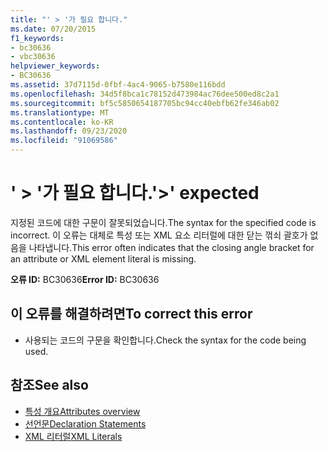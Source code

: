 ```yaml
---
title: "' > '가 필요 합니다."
ms.date: 07/20/2015
f1_keywords:
- bc30636
- vbc30636
helpviewer_keywords:
- BC30636
ms.assetid: 37d7115d-0fbf-4ac4-9065-b7580e116bdd
ms.openlocfilehash: 34d5f8bca1c78152d473984ac76dee500ed8c2a1
ms.sourcegitcommit: bf5c5850654187705bc94cc40ebfb62fe346ab02
ms.translationtype: MT
ms.contentlocale: ko-KR
ms.lasthandoff: 09/23/2020
ms.locfileid: "91069586"
---
```

# <a name="-expected"></a><span data-ttu-id="b270c-102">' > '가 필요 합니다.</span><span class="sxs-lookup"><span data-stu-id="b270c-102">'>' expected</span></span>

<span data-ttu-id="b270c-103">지정된 코드에 대한 구문이 잘못되었습니다.</span><span class="sxs-lookup"><span data-stu-id="b270c-103">The syntax for the specified code is incorrect.</span></span> <span data-ttu-id="b270c-104">이 오류는 대체로 특성 또는 XML 요소 리터럴에 대한 닫는 꺾쇠 괄호가 없음을 나타냅니다.</span><span class="sxs-lookup"><span data-stu-id="b270c-104">This error often indicates that the closing angle bracket for an attribute or XML element literal is missing.</span></span>  
  
 <span data-ttu-id="b270c-105">**오류 ID:** BC30636</span><span class="sxs-lookup"><span data-stu-id="b270c-105">**Error ID:** BC30636</span></span>  
  
## <a name="to-correct-this-error"></a><span data-ttu-id="b270c-106">이 오류를 해결하려면</span><span class="sxs-lookup"><span data-stu-id="b270c-106">To correct this error</span></span>  
  
- <span data-ttu-id="b270c-107">사용되는 코드의 구문을 확인합니다.</span><span class="sxs-lookup"><span data-stu-id="b270c-107">Check the syntax for the code being used.</span></span>  
  
## <a name="see-also"></a><span data-ttu-id="b270c-108">참조</span><span class="sxs-lookup"><span data-stu-id="b270c-108">See also</span></span>

- [<span data-ttu-id="b270c-109">특성 개요</span><span class="sxs-lookup"><span data-stu-id="b270c-109">Attributes overview</span></span>](../programming-guide/concepts/attributes/index.md)
- [<span data-ttu-id="b270c-110">선언문</span><span class="sxs-lookup"><span data-stu-id="b270c-110">Declaration Statements</span></span>](../programming-guide/language-features/statements.md#declaration-statements)
- [<span data-ttu-id="b270c-111">XML 리터럴</span><span class="sxs-lookup"><span data-stu-id="b270c-111">XML Literals</span></span>](../language-reference/xml-literals/index.md)
